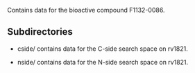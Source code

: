 Contains data for the bioactive compound F1132-0086.

## Subdirectories

- cside/ contains data for the C-side search space on rv1821.

- nside/ contains data for the N-side search space on rv1821.


